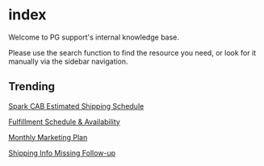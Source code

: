 # index
Welcome to PG support's internal knowledge base. 

Please use the search function to find the resource you need, or look for it manually via the sidebar navigation.


## Trending

[Spark CAB Estimated Shipping Schedule](https://www.positivegrid.com/pages/spark-cab-estimated-shipping-schedule)

[Fulfillment Schedule & Availability](https://docs.google.com/spreadsheets/d/13mK6KP4YmWGT_NyAHVbmFVl5Wj5khDcB1fvpsDKTL24/edit?usp=sharing)

[Monthly Marketing Plan](https://docs.google.com/spreadsheets/d/10xJZBQaCPnssXe-LCrpEmRkICh81fuhwkDBtlIaKmdY/edit?usp=sharing)

[Shipping Info Missing Follow-up](https://docs.google.com/spreadsheets/d/1JGEB4lF3NW7xdm78EnAu3EREmbbfI07jiRqdN3u9QWw/edit?usp=sharing)
